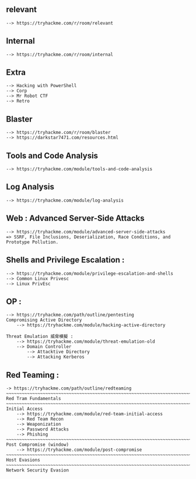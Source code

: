 ## relevant
	--> https://tryhackme.com/r/room/relevant
## Internal	
	--> https://tryhackme.com/r/room/internal
## Extra
	--> Hacking with PowerShell
	--> Corp
	--> Mr Robot CTF
	--> Retro
## Blaster
	--> https://tryhackme.com/r/room/blaster
	--> https://darkstar7471.com/resources.html

## Tools and Code Analysis
	--> https://tryhackme.com/module/tools-and-code-analysis
## Log Analysis
	--> https://tryhackme.com/module/log-analysis
## Web : Advanced Server-Side Attacks
	--> https://tryhackme.com/module/advanced-server-side-attacks
	=> SSRF, File Inclusions, Deserialization, Race Conditions, and Prototype Pollution.
## Shells and Privilege Escalation :
	--> https://tryhackme.com/module/privilege-escalation-and-shells
	--> Common Linux Privesc
	--> Linux PrivEsc

## OP :
	--> https://tryhackme.com/path/outline/pentesting
	Compromising Active Directory
		--> https://tryhackme.com/module/hacking-active-directory
		
	Threat Emulation 威脅模擬 :
		--> https://tryhackme.com/module/threat-emulation-old
		--> Domain Controller
			--> Attacktive Directory
			--> Attacking Kerberos 

## Red Teaming : 
	-> https://tryhackme.com/path/outline/redteaming
	~~~~~~~~~~~~~~~~~~~~~~~~~~~~~~~~~~~~~~~~~~~~~~~~~~~~~~~~~~~~~~~~~~~~~~~~~~~~~~~~
	Red Tram Fundamentals 
	~~~~~~~~~~~~~~~~~~~~~~~~~~~~~~~~~~~~~~~~~~~~~~~~~~~~~~~~~~~~~~~~~~~~~~~~~~~~~~~~
	Initial Access
		--> https://tryhackme.com/module/red-team-initial-access
		--> Red Team Recon
		--> Weaponization
		--> Password Attacks
		--> Phishing
	~~~~~~~~~~~~~~~~~~~~~~~~~~~~~~~~~~~~~~~~~~~~~~~~~~~~~~~~~~~~~~~~~~~~~~~~~~~~~~~~
	Post Compromise (window)
		--> https://tryhackme.com/module/post-compromise
	~~~~~~~~~~~~~~~~~~~~~~~~~~~~~~~~~~~~~~~~~~~~~~~~~~~~~~~~~~~~~~~~~~~~~~~~~~~~~~~~
	Host Evasions
	~~~~~~~~~~~~~~~~~~~~~~~~~~~~~~~~~~~~~~~~~~~~~~~~~~~~~~~~~~~~~~~~~~~~~~~~~~~~~~~~
	Network Security Evasion 

